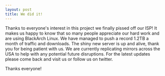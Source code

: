 ```yaml
---
layout: post
title: We did it!
---
```


Thanks to everyone's interest in this project we finally pissed off our ISP! It makes us happy to know that so many people appreciate our hard work and are using BlackArch Linux. We have managed to push a record 1.2TB a month of traffic and downloads. The shiny new server is up and alive, thank you for being patient with us. We are currently replicating mirrors across the USA to help with any potential future disruptions. For the latest updates please come back and visit us or follow us on twitter.

Thanks everyone!